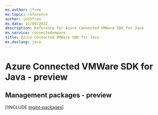 ```yaml
---
ms.author: jfree
ms.topic: reference
author: joshfree
ms.data: 11/09/2022
description: Reference for Azure Connected VMWare SDK for Java
ms.service: connectedvmware
title: Azure Connected VMWare SDK for Java
ms.devlang: java
---
```

# Azure Connected VMWare SDK for Java - preview

## Management packages - preview
[!INCLUDE [mgmt-packages](connected-vmware-mgmt-index.md)]